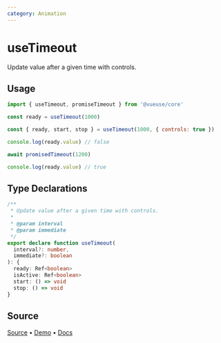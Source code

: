```yaml
---
category: Animation
---
```


# useTimeout

Update value after a given time with controls.

## Usage

```js
import { useTimeout, promiseTimeout } from '@vueuse/core'

const ready = useTimeout(1000)
```

```js
const { ready, start, stop } = useTimeout(1000, { controls: true })
```

```js
console.log(ready.value) // false

await promisedTimeout(1200)

console.log(ready.value) // true
```


<!--FOOTER_STARTS-->
## Type Declarations

```typescript
/**
 * Update value after a given time with controls.
 *
 * @param interval
 * @param immediate
 */
export declare function useTimeout(
  interval?: number,
  immediate?: boolean
): {
  ready: Ref<boolean>
  isActive: Ref<boolean>
  start: () => void
  stop: () => void
}
```

## Source

[Source](https://github.com/vueuse/vueuse/blob/main/packages/shared/useTimeout/index.ts) • [Demo](https://github.com/vueuse/vueuse/blob/main/packages/shared/useTimeout/demo.vue) • [Docs](https://github.com/vueuse/vueuse/blob/main/packages/shared/useTimeout/index.md)


<!--FOOTER_ENDS-->
